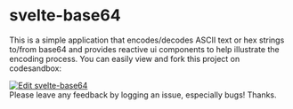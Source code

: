 # svelte-base64

This is a simple application that encodes/decodes ASCII text or hex strings to/from base64 and provides reactive ui components to help illustrate the encoding process. You can easily view and fork this project on codesandbox:

<a href="https://codesandbox.io/s/github/a-luna/svelte-base64/tree/master?fontsize=12&hidenavigation=1&theme=dark" target="_blank">
<img alt="Edit svelte-base64" src="https://codesandbox.io/static/img/play-codesandbox.svg">
</a>
<br>
Please leave any feedback by logging an issue, especially bugs! Thanks.
